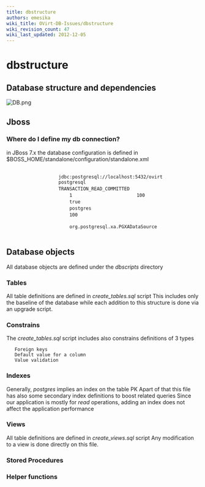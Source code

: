 ```yaml
---
title: dbstructure
authors: emesika
wiki_title: OVirt-DB-Issues/dbstructure
wiki_revision_count: 47
wiki_last_updated: 2012-12-05
---
```


# dbstructure

## Database structure and dependencies

![](DB.png "DB.png")

## Jboss

### Where do I define my db connection?

in JBoss 7.x the database configuration is defined in $BOSS_HOME/standalone/configuration/standalone.xml

`             `<datasources>
`               `<datasource jndi-name="java:/ENGINEDataSource" pool-name="ENGINEDataSource" enabled="true">
`                   `<connection-url>`jdbc:postgresql://localhost:5432/ovirt`</connection-url>
`                   `<driver>`postgresql`</driver>
`                   `<transaction-isolation>`TRANSACTION_READ_COMMITTED`</transaction-isolation>
`                   `<pool>
`                       `<min-pool-size>`1`</min-pool-size>
`                       `<max-pool-size>`100`</max-pool-size>
`                       `<prefill>`true`</prefill>
`                   `</pool>
`                   `<security>
`                       `<user-name>`postgres`</user-name>
`                   `</security>
`                   `<statement>
`                       `<prepared-statement-cache-size>`100`</prepared-statement-cache-size>
`                   `</statement>
`               `</datasource>
`               `<drivers>
`                   `<driver name="postgresql" module="org.postgresql">
`                       `<xa-datasource-class>`org.postgresql.xa.PGXADataSource`</xa-datasource-class>
`                   `</driver>
`               `</drivers>
`           `</datasources>

## Database objects

All database objects are defined under the *dbscripts* directory

### Tables

All table definitions are defined in *create_tables.sql* script
This includes only the baseline of the database while each addition to this structure is done via an upgrade script.

### Constrains

The *create_tables.sql* script includes also constrains definitions of 3 types

       Foreign keys
       Default value for a column
       Value validation

### Indexes

Generally, *postgres* implies an index on the table PK
Apart of that this file has also some secondary index definitions to boost related queries
Since our application is mostly for *read* operations, adding an index does not affect the application performance

### Views

All table definitions are defined in *create_views.sql* script
Any modification to a view is done directly on this file.

### Stored Procedures

### Helper functions
